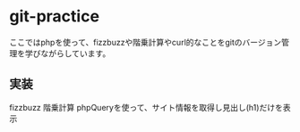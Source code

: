 # git-practice

ここではphpを使って、fizzbuzzや階乗計算やcurl的なことをgitのバージョン管理を学びながらしています。

## 実装
fizzbuzz
階乗計算
phpQueryを使って、サイト情報を取得し見出し(h1)だけを表示
